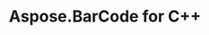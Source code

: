---
title: Aspose.BarCode for C++
type: docs
weight: 12
url: /cpp/
keywords: 
description: 
is_root: true
---